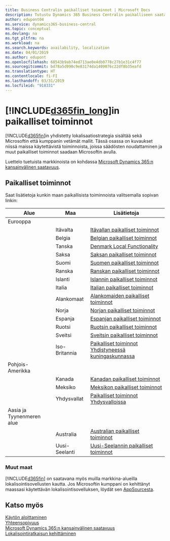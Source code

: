 ```yaml
---
title: Business Centralin paikalliset toiminnot | Microsoft Docs
description: Tutustu Dynamics 365 Business Centralin paikalliseen saatavuuteen ja säädösten noudattamiseen.
author: edupont04
ms.service: dynamics365-business-central
ms.topic: conceptual
ms.devlang: na
ms.tgt_pltfrm: na
ms.workload: na
ms.search.keywords: availability, localization
ms.date: 04/01/2019
ms.author: edupont
ms.openlocfilehash: 68543b9ab74ed713ae0e4db0778c27b1e31c4f77
ms.sourcegitcommit: bd78a5d990c9e83174da1409076c22df8b35eafd
ms.translationtype: HT
ms.contentlocale: fi-FI
ms.lasthandoff: 03/31/2019
ms.locfileid: "918331"
---
```

# <a name="local-functionality-in-included365finlongincludesd365finlongmdmd"></a>[!INCLUDE[d365fin_long](includes/d365fin_long_md.md)]in paikalliset toiminnot
[!INCLUDE[d365fin](includes/d365fin_md.md)]in yhdistetty lokalisaatiostrategia sisältää sekä Microsoftin että kumppanin vetämät mallit. Tässä osassa on kuvaukset niissä maissa käytettävistä toiminnoista, joissa säädösten noudattaminen ja muut paikalliset toiminnot saadaan Microsoftin avulla.  

Luettelo tuetuista markkinoista on kohdassa [Microsoft Dynamics 365:n kansainvälinen saatavuus](https://docs.microsoft.com/en-us/dynamics365/get-started/availability).  

## <a name="local-functionality"></a>Paikalliset toiminnot
Saat lisätietoja kunkin maan paikallisista toiminnoista valitsemalla sopivan linkin:

| Alue | Maa | Lisätietoja |
| --- | --- |--- |
| Eurooppa |  | |
|        | Itävalta | [Itävallan paikalliset toiminnot](localfunctionality/austria/austria-local-functionality.md) |
|        | Belgia |  [Belgian paikalliset toiminnot](localfunctionality/belgium/belgium-local-functionality.md) |
|        | Tanska | [Denmark Local Functionality](localfunctionality/denmark/denmark-local-functionality.md) |
|        | Saksa | [Saksan paikalliset toiminnot](localfunctionality/germany/germany-local-functionality.md) |
|        | Suomi | [Suomen paikalliset toiminnot](localfunctionality/finland/finland-local-functionality.md) |
|        | Ranska | [Ranskan paikalliset toiminnot](localfunctionality/france/france-local-functionality.md) |
|        | Islanti | [Islannin paikalliset toiminnot](localfunctionality/iceland/iceland-local-functionality.md) |
|        | Italia | [Italian paikalliset toiminnot](localfunctionality/italy/italy-local-functionality.md) |
|        | Alankomaat | [Alankomaiden paikalliset toiminnot](localfunctionality/netherlands/netherlands-local-functionality.md) |
|        | Norja | [Norjan paikalliset toiminnot](localfunctionality/norway/norway-local-functionality.md) |
|        | Espanja | [Espanjan paikalliset toiminnot](localfunctionality/spain/spain-local-functionality.md) |
|        | Ruotsi | [Ruotsin paikalliset toiminnot](localfunctionality/sweden/sweden-local-functionality.md) |
|        | Sveitsi | [Sveitsin paikalliset toiminnot](localfunctionality/switzerland/switzerland-local-functionality.md) |
|        | Iso-Britannia | [Paikalliset toiminnot Yhdistyneessä kuningaskunnassa](localfunctionality/unitedkingdom/united-kingdom-local-functionality.md) |
| Pohjois-Amerikka |       |  |
|        | Kanada|[Kanadan paikalliset toiminnot](localfunctionality/canada/canada-local-functionality.md) |
|        | Meksiko | [Meksikon paikalliset toiminnot](localfunctionality/mexico/mexico-local-functionality.md) |
|        | Yhdysvallat|[Paikalliset toiminnot Yhdysvalloissa](localfunctionality/unitedstates/united-states-local-functionality.md) |
| Aasia ja Tyynenmeren alue |       |  |
|        | Australia | [Australian paikalliset toiminnot](localfunctionality/australia/australia-local-functionality.md) |
|        | Uusi-Seelanti | [Uusi-Seelannin paikalliset toiminnot](localfunctionality/newzealand/new-zealand-local-functionality.md) |

### <a name="other-countries"></a>Muut maat
[!INCLUDE[d365fin](includes/d365fin_md.md)] on saatavana myös muilla markkina-alueilla lokalisointisovellusten kautta. Jos Microsoftin kumppani on kehittänyt maassasi käytettävän lokalisointisovelluksen, löydät sen [AppSourcesta](https://appsource.microsoft.com/en-us/product/dynamics-365-business-central/).

## <a name="see-also"></a>Katso myös
[Käytön aloittaminen](product-get-started.md)  
[Yhteensopivuus](compliance/compliance-overview.md)  
[Microsoft Dynamics 365:n kansainvälinen saatavuus](https://docs.microsoft.com/en-us/dynamics365/get-started/availability)  
[Lokalisointiratkaisun kehittäminen](/dynamics365/business-central/dev-itpro/developer/readiness/readiness-develop-localization)  
